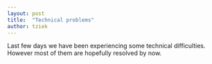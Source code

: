 ```yaml
---
layout: post
title:  "Technical problems"
author: tziek
---
```


Last few days we have been experiencing some technical difficulties. However most of them are hopefully resolved by now.